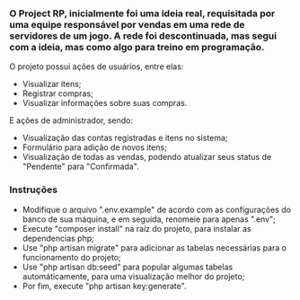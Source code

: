 ### O Project RP, inicialmente foi uma ideia real, requisitada por uma equipe responsável por vendas em uma rede de servidores de um jogo. A rede foi descontinuada, mas segui com a ideia, mas como algo para treino em programação.

O projeto possui ações de usuários, entre elas:
 
 - Visualizar itens;
 - Registrar compras;
 - Visualizar informações sobre suas compras.
 
E ações de administrador, sendo:

 - Visualização das contas registradas e itens no sistema;
 - Formulário para adição de novos itens; <br>
 - Visualização de todas as vendas, podendo atualizar seus status de "Pendente" para "Confirmada".

### Instruções
- Modifique o arquivo ".env.example" de acordo com as configurações do banco de sua máquina, e em seguida, renomeie para apenas ".env";
- Execute "composer install" na raíz do projeto, para instalar as dependencias php;
- Use "php artisan migrate" para adicionar as tabelas necessárias para o funcionamento do projeto;
- Use "php artisan db:seed" para popular algumas tabelas automáticamente, para uma visualização melhor do projeto;
- Por fim, execute "php artisan key:generate".
